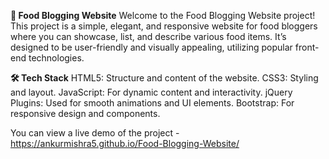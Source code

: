 **🍲 Food Blogging Website**
Welcome to the Food Blogging Website project! This project is a simple, elegant, and responsive website for food bloggers where you can showcase, list, and describe various food items. It’s designed to be user-friendly and visually appealing, utilizing popular front-end technologies.

**🛠 Tech Stack**
HTML5: Structure and content of the website.
CSS3: Styling and layout.
JavaScript: For dynamic content and interactivity.
jQuery Plugins: Used for smooth animations and UI elements.
Bootstrap: For responsive design and components.


You can view a live demo of the project - https://ankurmishra5.github.io/Food-Blogging-Website/
